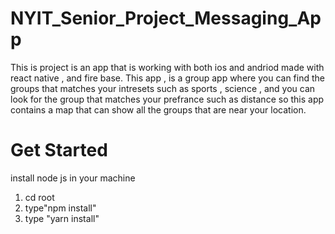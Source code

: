 # NYIT_Senior_Project_Messaging_App
This is project is an app that is working with both ios and andriod made with react native , and fire base.
This app , is a group app where you can find the groups that matches your intresets such as sports , science , and you can look for the group  that matches your prefrance such as distance so this app  contains a map that can show all the groups that are near your location.



# Get Started
install node js in your machine 
1) cd root 
2) type"npm install"
3) type "yarn install"


